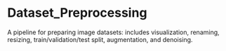 # Dataset_Preprocessing
A pipeline for preparing image datasets: includes visualization, renaming, resizing, train/validation/test split, augmentation, and denoising.
